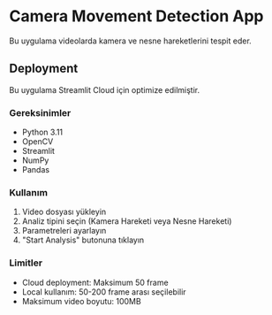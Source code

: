 # Camera Movement Detection App

Bu uygulama videolarda kamera ve nesne hareketlerini tespit eder.

## Deployment

Bu uygulama Streamlit Cloud için optimize edilmiştir.

### Gereksinimler
- Python 3.11
- OpenCV
- Streamlit
- NumPy
- Pandas

### Kullanım
1. Video dosyası yükleyin
2. Analiz tipini seçin (Kamera Hareketi veya Nesne Hareketi)
3. Parametreleri ayarlayın
4. "Start Analysis" butonuna tıklayın

### Limitler
- Cloud deployment: Maksimum 50 frame
- Local kullanım: 50-200 frame arası seçilebilir
- Maksimum video boyutu: 100MB 